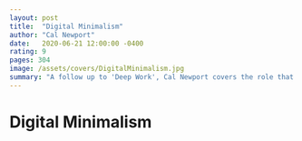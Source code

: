 ```yaml
---
layout: post
title:  "Digital Minimalism"
author: "Cal Newport"
date:   2020-06-21 12:00:00 -0400
rating: 9
pages: 304
image: /assets/covers/DigitalMinimalism.jpg
summary: "A follow up to 'Deep Work', Cal Newport covers the role that social media plays in most everyone's daily life. Newport takes the stance that the way to a satisfying life is through finding meaning in how we spend our time. Build something. Practice something and seek feedback. Uninstall Facebook. A great pairing with his last novel that explores the time wasters of our leisure time, and how to overcome them."
---
```


# Digital Minimalism